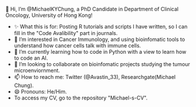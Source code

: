 👋 Hi, I’m @MichaelKYChung, a PhD Candidate in Department of Clinical Oncology, University of Hong Kong!
- ✨ What this is for: Posting R tutorials and scripts I have written, so I can fill in the "Code Avalibility" part in journals.
- 👀 I’m interested in Cancer Immunology, and using bioinfomatic tools to understand how cancer cells talk with immune cells. 
- 🌱 I’m currently learning how to code in Python with a view to learn how to code an AI. 
- 💞️ I’m looking to collaborate on bioinfomatic projects studying the tumour microenviornment. 
- 📫 How to reach me: Twitter (@Avastin_33), Researchgate(Michael Chung).
- 😄 Pronouns: He/Him.
- To access my CV, go to the repository "Michael-s-CV".


<!---
MichaelKYChung/MichaelKYChung is a ✨ special ✨ repository because its `README.md` (this file) appears on your GitHub profile.
You can click the Preview link to take a look at your changes.
--->
